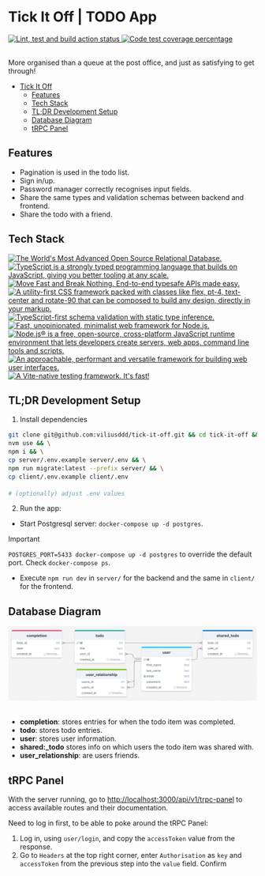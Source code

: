 # Tick It Off | TODO App

<div align="left">
  <a href="https://github.com/viliusddd/tick-it-off/actions/workflows/deploy.yaml">
    <img
      title="Lint, test and build action status"
      src="https://github.com/viliusddd/tick-it-off/actions/workflows/deploy.yaml/badge.svg"
    >
  </a>
  <a href="https://codecov.io/gh/viliusddd/tick-it-off" >
    <img
      title="Code test coverage percentage"
      src="https://codecov.io/gh/viliusddd/tick-it-off/graph/badge.svg?token=6Flp5F3ty0"
    >
  </a>
</div><br>

More organised than a queue at the post office, and just as satisfying to get through!

- [Tick It Off](#tick-it-off)
  - [Features](#features)
  - [Tech Stack](#tech-stack)
  - [TL;DR Development Setup](#tldr-development-setup)
  - [Database Diagram](#database-diagram)
  - [tRPC Panel](#trpc-panel)

## Features

- Pagination is used in the todo list.
- Sign in/up.
- Password manager correctly recognises input fields.
- Share the same types and validation schemas between backend and frontend.
- Share the todo with a friend.

## Tech Stack

<a href="https://postgresql.org">
  <img
    title="The World's Most Advanced Open Source Relational Database."
    src="https://shields.io/badge/PostgreSQL-4169e1.svg?logo=postgresql&logoColor=white"
  >
</a>
<a href="https://typescriptlang.org">
  <img
    title="TypeScript is a strongly typed programming language that builds on JavaScript, giving you better tooling at any scale."
    src="https://shields.io/badge/TypeScript-007ACC.svg?logo=typescript&logoColor=white"
    >
</a>
<a href="https://trpc.io">
  <img
    title="Move Fast and Break Nothing. End-to-end typesafe APIs made easy."
    src="https://shields.io/badge/tRPC-2596BE.svg?logo=trpc&logoColor=white"
  >
</a>
<a href="https://tailwindcss.com">
  <img
    title="A utility-first CSS framework packed with classes like flex, pt-4, text-center and rotate-90 that can be composed to build any design, directly in your markup."
    src="https://img.shields.io/badge/tailwindcss-0F172A?&logo=tailwindcss"
  >
</a>
<a href="https://zod.dev">
  <img
    title="TypeScript-first schema validation with static type inference."
    src="https://shields.io/badge/Zod-000000.svg?logo=Zod&logoColor=3068B7"
  >
</a>
<a href="https://expressjs.com">
  <img
    title="Fast, unopinionated, minimalist web framework for Node.js."
    src="https://shields.io/badge/Express.js-000000.svg?logo=express&logoColor=white"
  >
</a>
<a href="https://nodejs.org">
  <img
    title="Node.js® is a free, open-source, cross-platform JavaScript runtime environment that lets developers create servers, web apps, command line tools and scripts."
    src="https://shields.io/badge/Node.js-0D121C.svg?logo=node.js&logoColor=5FA04E"
  >
</a>
<a href="https://vuejs.org">
  <img
    title="An approachable, performant and versatile framework for building web user interfaces."
    src="https://shields.io/badge/Vue.js-35495E.svg?logo=vuedotjs&logoColor=4FC08D"
  >
</a>
<a href="https://vitest.dev">
  <img
    title="A Vite-native testing framework. It's fast!"
    src="https://shields.io/badge/Vitest-6E9F18.svg?logo=vitest&logoColor=FCC72B"
  >
</a>

## TL;DR Development Setup

1. Install dependencies

```sh
git clone git@github.com:viliusddd/tick-it-off.git && cd tick-it-off && \
nvm use && \
npm i && \
cp server/.env.example server/.env && \
npm run migrate:latest --prefix server/ && \
cp client/.env.example client/.env

# (optionally) adjust .env values
```

2. Run the app:

- Start Postgresql server: `docker-compose up -d postgres`.

> [!IMPORTANT]
> `POSTGRES_PORT=5433 docker-compose up -d postgres` to override the default port. Check `docker-compose ps`.

- Execute `npm run dev` in `server/` for the backend and the same in `client/` for the frontend.

## Database Diagram

<div>
  <a href="https://drawsql.app/teams/my-team-2119/diagrams/tickitoff2/embed">
  <img
    title="tick-it-off Postgresql diagram."
    src="./assets/tick-it-off-sql-diagram.png">
  </a>
</div>

<br>

- **completion**: stores entries for when the todo item was completed.
- **todo**: stores todo entries.
- **user**: stores user information.
- **shared:_todo** stores info on which users the todo item was shared with.
- **user_relationship**: are users friends.

## tRPC Panel

With the server running, go to <http://localhost:3000/api/v1/trpc-panel> to access available routes and their documentation.

Need to log in first, to be able to poke around the tRPC Panel:

1. Log in, using `user/login`, and copy the `accessToken` value from the response.
2. Go to `Headers` at the top right corner, enter `Authorisation` as `key` and `accessToken` from the previous step into the `value` field. Confirm
